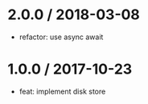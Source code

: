 
2.0.0 / 2018-03-08
==================

  * refactor: use async await

1.0.0 / 2017-10-23
==================

  * feat: implement disk store
